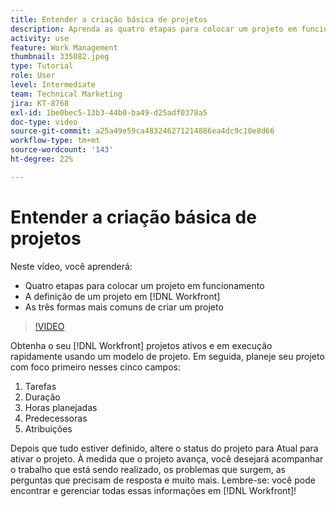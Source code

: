 ```yaml
---
title: Entender a criação básica de projetos
description: Aprenda as quatro etapas para colocar um projeto em funcionamento, a definição de um projeto e as três formas mais comuns de se criar um projeto.
activity: use
feature: Work Management
thumbnail: 335082.jpeg
type: Tutorial
role: User
level: Intermediate
team: Technical Marketing
jira: KT-8768
exl-id: 1be0bec5-13b3-44b0-ba49-d25adf0378a5
doc-type: video
source-git-commit: a25a49e59ca483246271214886ea4dc9c10e8d66
workflow-type: tm+mt
source-wordcount: '143'
ht-degree: 22%

---
```


# Entender a criação básica de projetos

Neste vídeo, você aprenderá:

* Quatro etapas para colocar um projeto em funcionamento
* A definição de um projeto em [!DNL Workfront]
* As três formas mais comuns de criar um projeto

>[!VIDEO](https://video.tv.adobe.com/v/335082/?quality=12&learn=on)

Obtenha o seu [!DNL  Workfront] projetos ativos e em execução rapidamente usando um modelo de projeto. Em seguida, planeje seu projeto com foco primeiro nesses cinco campos:

1. Tarefas
1. Duração
1. Horas planejadas
1. Predecessoras
1. Atribuições

Depois que tudo estiver definido, altere o status do projeto para Atual para ativar o projeto. À medida que o projeto avança, você desejará acompanhar o trabalho que está sendo realizado, os problemas que surgem, as perguntas que precisam de resposta e muito mais. Lembre-se: você pode encontrar e gerenciar todas essas informações em [!DNL Workfront]!

